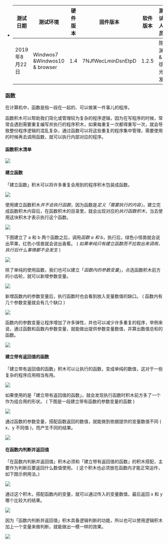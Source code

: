 - | 测试日期      | 测试环境          | 硬件版本  | 固件版本           | 软件版本 | 测试人员      |测试结果 |
  | ------------- | ----------------- | --------- | ------------------ | -------- | ------------- |------------- |
  | 2019年8月22日 |  Windwos7 &Windwos10 & browser |  1.4 | 7NJfWecLminDsnEtpD | 1.2.5   | 陈渊&徐光发 |通过 |

### 函数

在计算机中，函数是指一段在一起的、可以做某一件事儿的程序。

函数积木可以帮助我们简化或管理较为复杂的程序逻辑，因为在写程序的时候，常常会遇到需要重复编写并执行的程序积木，如果每重复一次都得重写一次，就会导致整份程序逻辑的混乱复杂，通过函数可以将这些重复的程序集中管理，需要使用的时候再去调用函数，就可以执行内部对应的程序。

#### 函数积木清单

![](function/function-01.jpg)

#### 建立函数

「建立函数」积木可以将许多重复会用到的程序积木包装成函数。

![](function/function-03.jpg)

使用建立函数积木*并不会执行函数*，因为函数是*定义「需要执行的内容」*，建立完成函数积木内容后，在函数积木的目录里，就会出现对应的*执行函数积木*，当去使用这块积木才表示执行这个函数。

![](function/function-02.jpg)

下图建立了 a 和 b 两个函数之后，调用*函数 a 和 b*，执行后，绿色小怪兽就会说出苹果，红色小怪兽就会说出香蕉。 ( *如果单纯只有建立函数而不拉取出来调用，执行后什么事情都不会发生* )

![](function/function-05.jpg)

除了单纯的使用函数，我们也可以建立「*函数内的参数变量*」，点选函数积木前方的小齿轮，就可以新增参数变量。

![](function/function-06.gif)

新增函数内的参数变量后，执行函数时也会看到放入变量数值的缺口。 ( 函数内有几个参数变量就会有几个缺口 )

![](function/function-07.jpg)

函数内的参数变量让程序增加了许多弹性，并也可以减少许多重复的程序，举例来说，通过函数和函数内参数变量，就能做出提供参数变量数值，并算出数值总和的函数。

![](function/function-08.jpg)

#### 建立带有返回值的函数

「建立带有返回值的函数」积木可以让执行的函数，变成单纯的数值，这对于一些复杂的程序应用相当有用。

![](function/function-09.jpg)

如果使用的是「建立带有返回值的函数」，就会发现执行函数时积木前方多了一个作为组合用的形状。 ( 下图是一段建立带有函数的参数变量的函数 )

![](function/function-10.jpg)

通过函数的参数变量，搭配函数返回的数值，就能做到依据提供的变量数值不同 ( x、y 不同值 )，而产生不同的结果。

![](function/function-11.jpg)

#### 在函数内判断并返回值

「在函数内判断并返回值」积木必须和「建立带有返回值的函数」的积木搭配，主要作为判断后要返回什么数值使用。 ( 这个积木也必须放在函数内才能正常运作，如下图示例用法。)

![](function/function-12.jpg)

通过这个积木，搭配函数内的变量，就可以通过传入的变量数值，最后返回 x 和 y 哪个比较大的结果。

![](function/function-13.jpg)

因为「函数内判断并返回值」积木具备逻辑判断的功能，所以也可以使用逻辑积木加上一个变量来做判断，就能做出一模一样的效果。

![](function/function-14.jpg)
